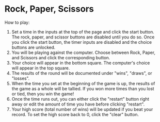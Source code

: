 # Rock, Paper, Scissors
How to play:
1) Set a time in the inputs at the top of the page and click the start button. The rock, paper, and scissor buttons are disabled until you do so. Once you click the start button, the timer inputs are disabled and the choice buttons are unlocked. 
2) You will be playing against the computer. Choose between Rock, Paper, and Scissors and click the corresponding button.
3) Your choice will appear in the bottom square. The computer's choice will appear in the top square. 
4) The results of the round will be documented under "wins", "draws", or "losses".
5) When the time you set at the beginning of the game is up, the results of the game as a whole will be tallied. If you won more times than you lost or tied, then you win the game!
6) Once the time runs out, you can either click the "restart" button right away or edit the amount of time you have before clicking "restart".
7) Your high score (total number of wins) will be updated if you beat your record. To set the high score back to 0, click the "clear" button.
